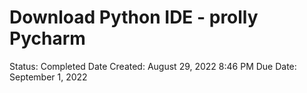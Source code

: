 # Download Python IDE - prolly Pycharm

Status: Completed
Date Created: August 29, 2022 8:46 PM
Due Date: September 1, 2022
